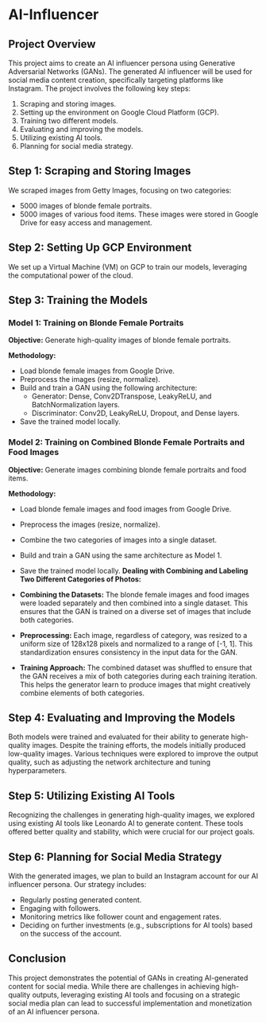# AI-Influencer
## Project Overview
This project aims to create an AI influencer persona using Generative Adversarial Networks (GANs). The generated AI influencer will be used for social media content creation, specifically targeting platforms like Instagram. The project involves the following key steps:

1. Scraping and storing images.
2. Setting up the environment on Google Cloud Platform (GCP).
3. Training two different models.
4. Evaluating and improving the models.
5. Utilizing existing AI tools.
6. Planning for social media strategy.
## Step 1: Scraping and Storing Images
We scraped images from Getty Images, focusing on two categories:

- 5000 images of blonde female portraits.
- 5000 images of various food items.
These images were stored in Google Drive for easy access and management.

## Step 2: Setting Up GCP Environment
We set up a Virtual Machine (VM) on GCP to train our models, leveraging the computational power of the cloud.

## Step 3: Training the Models
### Model 1: Training on Blonde Female Portraits
**Objective:** Generate high-quality images of blonde female portraits.

**Methodology:**

- Load blonde female images from Google Drive.
- Preprocess the images (resize, normalize).
- Build and train a GAN using the following architecture:
  - Generator: Dense, Conv2DTranspose, LeakyReLU, and BatchNormalization layers.
  - Discriminator: Conv2D, LeakyReLU, Dropout, and Dense layers.
- Save the trained model locally.
### Model 2: Training on Combined Blonde Female Portraits and Food Images
**Objective:** Generate images combining blonde female portraits and food items.

**Methodology:**

- Load blonde female images and food images from Google Drive.
- Preprocess the images (resize, normalize).
- Combine the two categories of images into a single dataset.
- Build and train a GAN using the same architecture as Model 1.
- Save the trained model locally.
**Dealing with Combining and Labeling Two Different Categories of Photos:**

- **Combining the Datasets:** The blonde female images and food images were loaded separately and then combined into a single dataset. This ensures that the GAN is trained on a diverse set of images that include both categories.
- **Preprocessing:** Each image, regardless of category, was resized to a uniform size of 128x128 pixels and normalized to a range of [-1, 1]. This standardization ensures consistency in the input data for the GAN.
- **Training Approach:** The combined dataset was shuffled to ensure that the GAN receives a mix of both categories during each training iteration. This helps the generator learn to produce images that might creatively combine elements of both categories.
## Step 4: Evaluating and Improving the Models
Both models were trained and evaluated for their ability to generate high-quality images. Despite the training efforts, the models initially produced low-quality images. Various techniques were explored to improve the output quality, such as adjusting the network architecture and tuning hyperparameters.

## Step 5: Utilizing Existing AI Tools
Recognizing the challenges in generating high-quality images, we explored using existing AI tools like Leonardo AI to generate content. These tools offered better quality and stability, which were crucial for our project goals.

## Step 6: Planning for Social Media Strategy
With the generated images, we plan to build an Instagram account for our AI influencer persona. Our strategy includes:

- Regularly posting generated content.
- Engaging with followers.
- Monitoring metrics like follower count and engagement rates.
- Deciding on further investments (e.g., subscriptions for AI tools) based on the success of the account.
## Conclusion
This project demonstrates the potential of GANs in creating AI-generated content for social media. While there are challenges in achieving high-quality outputs, leveraging existing AI tools and focusing on a strategic social media plan can lead to successful implementation and monetization of an AI influencer persona.
